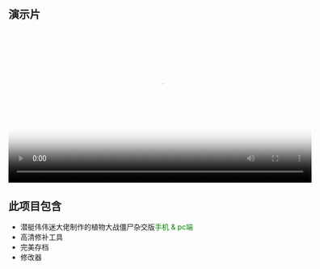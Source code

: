 ## 演示片

<div style="text-align: center; margin-top: 20px;">  
    <video id="video" controls autoplay poster="封面.jpg" width="600">  
        <source src="https://mp4.ziyuan.wang/view.php/40ce930ca8b07b719c413d26817e632e.mp4" type="video/mp4">
    </video>  
</div>

## 此项目包含
- 潜艇伟伟迷大佬制作的植物大战僵尸杂交版<font color=#008000 >手机 & pc端</font>
- 高清修补工具
- 完美存档
- 修改器